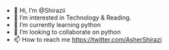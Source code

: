 - 👋 Hi, I’m @Shirazii
- 👀 I’m interested in Technology & Reading.
- 🌱 I’m currently learning python
- 💞️ I’m looking to collaborate on python
- 📫 How to reach me https://twitter.com/AsherShirazi

<!---
Shirazii/Shirazii is a ✨ special ✨ repository because its `README.md` (this file) appears on your GitHub profile.
You can click the Preview link to take a look at your changes.
--->
